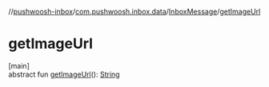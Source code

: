 //[pushwoosh-inbox](../../../index.md)/[com.pushwoosh.inbox.data](../index.md)/[InboxMessage](index.md)/[getImageUrl](get-image-url.md)

# getImageUrl

[main]\
abstract fun [getImageUrl](get-image-url.md)(): [String](https://developer.android.com/reference/kotlin/java/lang/String.html)
